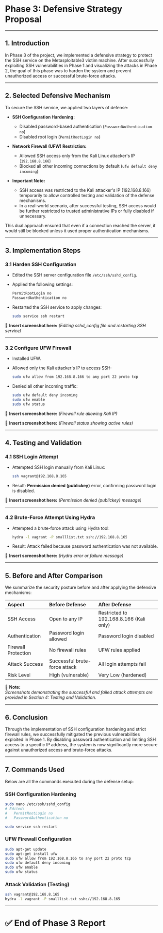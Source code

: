 
# Phase 3: Defensive Strategy Proposal

---

## 1. Introduction

In Phase 3 of the project, we implemented a defensive strategy to protect the SSH service on the Metasploitable3 victim machine. After successfully exploiting SSH vulnerabilities in Phase 1 and visualizing the attacks in Phase 2, the goal of this phase was to harden the system and prevent unauthorized access or successful brute-force attacks.

---

## 2. Selected Defensive Mechanism

To secure the SSH service, we applied two layers of defense:

- **SSH Configuration Hardening:**
  - Disabled password-based authentication (`PasswordAuthentication no`)
  - Disabled root login (`PermitRootLogin no`)

- **Network Firewall (UFW) Restriction:**
  - Allowed SSH access only from the Kali Linux attacker's IP (`192.168.8.166`)
  - Blocked all other incoming connections by default (`ufw default deny incoming`)

- **Important Note:**
  - SSH access was restricted to the Kali attacker's IP (192.168.8.166) temporarily to allow controlled testing and validation of the defense mechanisms.
  - In a real-world scenario, after successful testing, SSH access would be further restricted to trusted administrative IPs or fully disabled if unnecessary.

This dual approach ensured that even if a connection reached the server, it would still be blocked unless it used proper authentication mechanisms.

---

## 3. Implementation Steps

### 3.1 Harden SSH Configuration

- Edited the SSH server configuration file `/etc/ssh/sshd_config`.
- Applied the following settings:

  ```bash
  PermitRootLogin no
  PasswordAuthentication no
  ```

- Restarted the SSH service to apply changes:

  ```bash
  sudo service ssh restart
  ```

📸 **Insert screenshot here:** *(Editing sshd_config file and restarting SSH service)*

---

### 3.2 Configure UFW Firewall

- Installed UFW.
- Allowed only the Kali attacker's IP to access SSH:

  ```bash
  sudo ufw allow from 192.168.8.166 to any port 22 proto tcp
  ```

- Denied all other incoming traffic:

  ```bash
  sudo ufw default deny incoming
  sudo ufw enable
  sudo ufw status
  ```

📸 **Insert screenshot here:** *(Firewall rule allowing Kali IP)*

📸 **Insert screenshot here:** *(Firewall status showing active rules)*

---

## 4. Testing and Validation

### 4.1 SSH Login Attempt

- Attempted SSH login manually from Kali Linux:
  
  ```bash
  ssh vagrant@192.168.8.165
  ```

- Result: **Permission denied (publickey)** error, confirming password login is disabled.

📸 **Insert screenshot here:** *(Permission denied (publickey) message)*

---

### 4.2 Brute-Force Attempt Using Hydra

- Attempted a brute-force attack using Hydra tool:

  ```bash
  hydra -l vagrant -P smalllist.txt ssh://192.168.8.165
  ```

- Result: Attack failed because password authentication was not available.

📸 **Insert screenshot here:** *(Hydra error or failure message)*

---

## 5. Before and After Comparison

We summarize the security posture before and after applying the defensive mechanisms:

| Aspect | Before Defense | After Defense |
|:---|:---|:---|
| SSH Access | Open to any IP | Restricted to 192.168.8.166 (Kali only) |
| Authentication | Password login allowed | Password login disabled |
| Firewall Protection | No firewall rules | UFW rules applied |
| Attack Success | Successful brute-force attack | All login attempts fail |
| Risk Level | High (vulnerable) | Very Low (hardened) |

📸 **Note:**  
*Screenshots demonstrating the successful and failed attack attempts are provided in Section 4: Testing and Validation.*

---

## 6. Conclusion

Through the implementation of SSH configuration hardening and strict firewall rules, we successfully mitigated the previous vulnerabilities exploited in Phase 1. By disabling password authentication and limiting SSH access to a specific IP address, the system is now significantly more secure against unauthorized access and brute-force attacks.

---

## 7. Commands Used

Below are all the commands executed during the defense setup:

### SSH Configuration Hardening

```bash
sudo nano /etc/ssh/sshd_config
# Edited:
#   PermitRootLogin no
#   PasswordAuthentication no

sudo service ssh restart
```

### UFW Firewall Configuration

```bash
sudo apt-get update
sudo apt-get install ufw
sudo ufw allow from 192.168.8.166 to any port 22 proto tcp
sudo ufw default deny incoming
sudo ufw enable
sudo ufw status
```

### Attack Validation (Testing)

```bash
ssh vagrant@192.168.8.165
hydra -l vagrant -P smalllist.txt ssh://192.168.8.165
```

---

# ✅ End of Phase 3 Report
